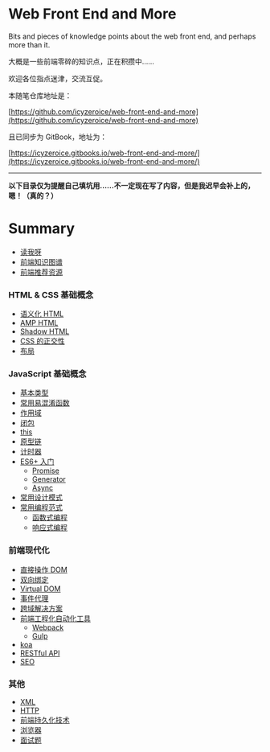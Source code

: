 # Web Front End and More

Bits and pieces of knowledge points about the web front end, and perhaps more than it.

大概是一些前端零碎的知识点，正在积攒中……

欢迎各位指点迷津，交流互促。

本随笔仓库地址是：

[https://github.com/icyzeroice/web-front-end-and-more](https://github.com/icyzeroice/web-front-end-and-more)

且已同步为 GitBook，地址为：

[https://icyzeroice.gitbooks.io/web-front-end-and-more/](https://icyzeroice.gitbooks.io/web-front-end-and-more/)

---

**以下目录仅为提醒自己填坑用……不一定现在写了内容，但是我迟早会补上的，嗯！（真的？）**

# Summary

* [读我呀](./README.md)
* [前端知识图谱](docs/knowledge-graph.md)
* [前端推荐资源](docs/recommend.md)

### HTML & CSS 基础概念

* [语义化 HTML](html+css/semantic-html.md)
* [AMP HTML](html+css/amp-html.md)
* [Shadow HTML](html+css/shadow-html.md)
* [CSS 的正交性](html+css/cross-css.md)
* [布局](html+css/layout.md)

### JavaScript 基础概念

* [基本类型](js/type.md)
* [常用易混淆函数](js/function.md)
* [作用域](js/scope.md)
* [闭包](js/closure.md)
* [this](js/this.md)
* [原型链](js/prototype.md)
* [计时器](js/timer.md)
* [ES6+ 入门](js/eslatest.md)
  * [Promise](js/eslatest.md#promise)
  * [Generator](js/eslatest.md#generator)
  * [Async](js/eslatest.md#async)
* [常用设计模式](js/design-patterns.md)
* [常用编程范式](js/paradigm.md)
  * [函数式编程](js/paradigm.md#函数式编程)
  * [响应式编程](js/paradigm.md#响应式编程)

### 前端现代化

* [直接操作 DOM](modernize/dom.md)
* [双向绑定](modernize/data-bind.md)
* [Virtual DOM](modernize/virtual-dom.md)
* [事件代理](modernize/vent-delegation.md)
* [跨域解决方案](modernize/cross-domain.md)
* [前端工程化自动化工具](modernize/tools.md)
  * [Webpack](modernize/tools.md#webpack)
  * [Gulp](modernize/tools.md#gulp)
* [koa](modernize/koa.md)
* [RESTful API](modernize/restful.md)
* [SEO](modernize/seo.md)

### 其他

* [XML](others/xml.md)
* [HTTP](others/http.md)
* [前端持久化技术](others/cache.md)
* [浏览器](others/browser.md)
* [面试题](others/interview.md)